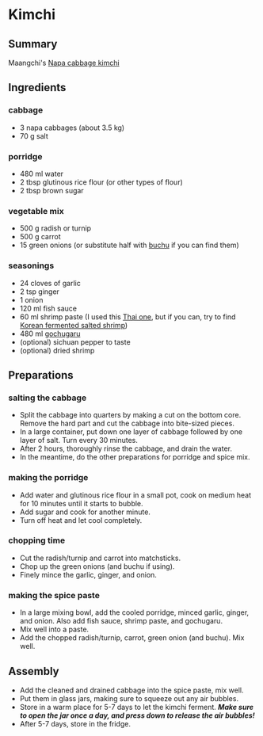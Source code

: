 # Kimchi


## Summary

Maangchi's [Napa cabbage kimchi](https://www.maangchi.com/recipe/tongbaechu-kimchi)


## Ingredients

### cabbage

- 3 napa cabbages (about 3.5 kg)
- 70 g salt

### porridge

- 480 ml water
- 2 tbsp glutinous rice flour (or other types of flour)
- 2 tbsp brown sugar

### vegetable mix

- 500 g radish or turnip
- 500 g carrot
- 15 green onions (or substitute half with [buchu](https://en.wikipedia.org/wiki/Allium_tuberosum) if you can find them)

### seasonings

- 24 cloves of garlic
- 2 tsp ginger
- 1 onion
- 120 ml fish sauce
- 60 ml shrimp paste (I used this [Thai one](https://en.wikipedia.org/wiki/Shrimp_paste), but if you can, try to find [Korean fermented salted shrimp](https://en.wikipedia.org/wiki/Shrimp_paste))
- 480 ml [gochugaru](https://www.maangchi.com/ingredient/hot-pepper-flakes)
- (optional) sichuan pepper to taste
- (optional) dried shrimp


## Preparations

### salting the cabbage

- Split the cabbage into quarters by making a cut on the bottom core. Remove the hard part and cut the cabbage into bite-sized pieces.
- In a large container, put down one layer of cabbage followed by one layer of salt. Turn every 30 minutes.
- After 2 hours, thoroughly rinse the cabbage, and drain the water.
- In the meantime, do the other preparations for porridge and spice mix. 

### making the porridge

- Add water and glutinous rice flour in a small pot, cook on medium heat for 10 minutes until it starts to bubble.
- Add sugar and cook for another minute.
- Turn off heat and let cool completely.

### chopping time

- Cut the radish/turnip and carrot into matchsticks.
- Chop up the green onions (and buchu if using).
- Finely mince the garlic, ginger, and onion.

### making the spice paste

- In a large mixing bowl, add the cooled porridge, minced garlic, ginger, and onion. Also add fish sauce, shrimp paste, and gochugaru.
- Mix well into a paste.
- Add the chopped radish/turnip, carrot, green onion (and buchu). Mix well.


## Assembly

- Add the cleaned and drained cabbage into the spice paste, mix well.
- Put them in glass jars, making sure to squeeze out any air bubbles.
- Store in a warm place for 5-7 days to let the kimchi ferment. ***Make sure to open the jar once a day, and press down to release the air bubbles!***
- After 5-7 days, store in the fridge.
